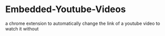 # Embedded-Youtube-Videos
a chrome extension to automatically change the link of a youtube video to watch it without 
